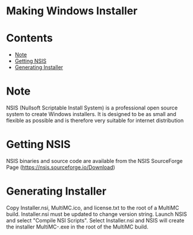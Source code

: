 Making Windows Installer
========================

# Contents
* [Note](#note)
* [Getting NSIS](#getting-nsis)
* [Generating Installer](#generating-installer)

# Note
NSIS (Nullsoft Scriptable Install System) is a professional open source system to create Windows installers. It is designed to be as small and flexible as possible and is therefore very suitable for internet distribution

# Getting NSIS
NSIS binaries and source code are available from the NSIS SourceForge Page (https://nsis.sourceforge.io/Download)

# Generating Installer
Copy Installer.nsi, MultiMC.ico, and license.txt to the root of a MultiMC build. Installer.nsi must be updated to change version string. Launch NSIS and select "Compile NSI Scripts". Select Installer.nsi and NSIS will create the installer MultiMC-<version>.exe in the root of the MultiMC build.
